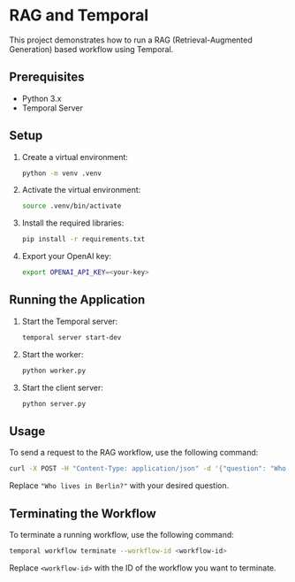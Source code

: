 # RAG and Temporal

This project demonstrates how to run a RAG (Retrieval-Augmented Generation) based workflow using Temporal.

## Prerequisites

- Python 3.x
- Temporal Server

## Setup

1. Create a virtual environment:

   ```bash
   python -m venv .venv
   ```

2. Activate the virtual environment:

   ```bash
   source .venv/bin/activate
   ```

3. Install the required libraries:

   ```bash
   pip install -r requirements.txt
   ```

4. Export your OpenAI key:

    ```bash
    export OPENAI_API_KEY=<your-key>
    ```

## Running the Application

1. Start the Temporal server:

   ```bash
   temporal server start-dev
   ```

2. Start the worker:

   ```bash
   python worker.py
   ```

3. Start the client server:

   ```bash
   python server.py
   ```

## Usage

To send a request to the RAG workflow, use the following command:

```bash
curl -X POST -H "Content-Type: application/json" -d '{"question": "Who lives in Berlin?"}' http://localhost:8000/query
```

Replace `"Who lives in Berlin?"` with your desired question.

## Terminating the Workflow

To terminate a running workflow, use the following command:

```bash
temporal workflow terminate --workflow-id <workflow-id>
```

Replace `<workflow-id>` with the ID of the workflow you want to terminate.